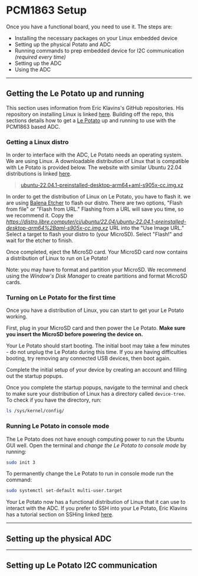 # PCM1863 Setup

Once you have a functional board, you need to use it. The steps are:
- Installing the necessary packages on your Linux embedded device
- Setting up the physical Potato and ADC
- Running commands to prep embedded device for I2C communication *(required every time)*
- Setting up the ADC
- Using the ADC

---

## Getting the Le Potato up and running
This section uses information from Eric Klavins's GitHub repositories. His repository on installing Linux is linked [here](https://github.com/klavins/potato-recipies/blob/main/big-linux/README.md). Building off the repo, this sections details how to get a [Le Potato](https://libre.computer/products/aml-s905x-cc/) up and running to use with the PCM1863 based ADC.



### Getting a Linux distro
In order to interface with the ADC, Le Potato needs an operating system. We are using Linux. A downloadable distribution of Linux that is compatible with Le Potato is provided below. The website with similar Ubuntu 22.04 distributions is linked [here](https://distro.libre.computer/ci/ubuntu/22.04/).

> [ubuntu-22.04.1-preinstalled-desktop-arm64+aml-s905x-cc.img.xz](https://distro.libre.computer/ci/ubuntu/22.04/ubuntu-22.04.1-preinstalled-desktop-arm64%2Baml-s905x-cc.img.xz)

In order to get the distribution of Linux on Le Potato, you have to flash it. we are using [Balena Etcher](https://www.balena.io/etcher#download-etcher) to flash our distro. There are two options, "Flash from file" or "Flash from URL." Flashing from a URL will save you time, so we recommend it. Copy the *https://distro.libre.computer/ci/ubuntu/22.04/ubuntu-22.04.1-preinstalled-desktop-arm64%2Baml-s905x-cc.img.xz* URL into the "Use Image URL." Select a target to flash your distro to (your MicroSD). Select "Flash!" and wait for the etcher to finish.

Once completed, eject the MicroSD card. Your MicroSD card now contains a distribution of Linux to run on Le Potato!

Note: you may have to format and partition your MicroSD. We recommend using the *Window's Disk Manager* to create partitions and format MicroSD cards.

### Turning on Le Potato for the first time
Once you have a distribution of Linux, you can start to get your Le Potato working.

First, plug in your MicroSD card and then power the Le Potato. **Make sure you insert the MicroSD before powering the device on.**

Your Le Potato should start booting. The initial boot may take a few minutes - do not unplug the Le Potato during this time. If you are having difficulties booting, try removing any connected USB devices, then boot again.

Complete the initial setup of your device by creating an account and filling out the startup popups.

Once you complete the startup popups, navigate to the terminal and check to make sure your distribution of Linux has a directory called `device-tree`. To check if you have the directory, run:

```bash
ls /sys/kernel/config/
```

### Running Le Potato in console mode
The Le Potato does not have enough computing power to run the Ubuntu GUI well. Open the terminal and *change the Le Potato to console mode* by running:

```bash
sudo init 3
```
To permanently change the Le Potato to run in console mode run the command:

```bash
sudo systemctl set-default multi-user.target
```

Your Le Potato now has a functional distribution of Linux that it can use to interact with the ADC. If you prefer to SSH into your Le Potato, Eric Klavins has a tutorial section on SSHing linked [here](https://github.com/klavins/potato-recipies/blob/main/big-linux/README.md).

---

## Setting up the physical ADC

---

## Setting up Le Potato I2C communication
